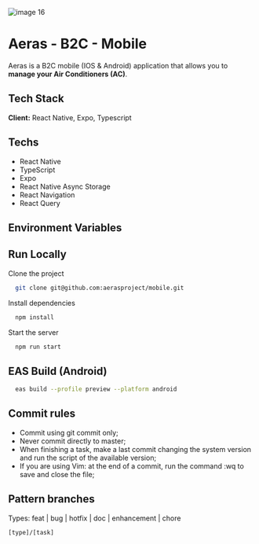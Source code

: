 ![image 16](https://user-images.githubusercontent.com/66570560/195385210-3ddad5d2-a7ae-488a-bae8-6a688b2f4537.png)

# Aeras - B2C - Mobile

Aeras is a B2C mobile (IOS & Android) application that allows you to **manage your Air Conditioners (AC)**.

## Tech Stack

**Client:** React Native, Expo, Typescript

## Techs

- React Native
- TypeScript
- Expo
- React Native Async Storage
- React Navigation
- React Query

## Environment Variables


## Run Locally

Clone the project

```bash
  git clone git@github.com:aerasproject/mobile.git
```

Install dependencies

```bash
  npm install
```

Start the server

```bash
  npm run start
```

## EAS Build (Android)

```bash
  eas build --profile preview --platform android
```

## Commit rules

- Commit using git commit only;
- Never commit directly to master;
- When finishing a task, make a last commit changing the system version and run the script of the available version;
- If you are using Vim: at the end of a commit, run the command :wq to save and close the file;

## Pattern branches

Types: feat | bug | hotfix | doc | enhancement | chore

```bash
[type]/[task]
```
